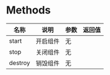 # Methods

| 名称               | 说明             |参数     | 返回值        |
|-------------------|-------------------------------------|----------|--------------|
| start        | 开启组件 |无||
| stop             | 关闭组件 |无||
| destroy        | 销毁组件 |无||
